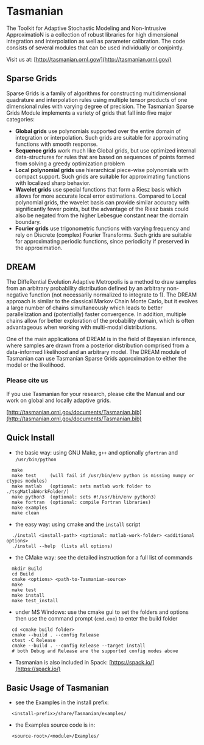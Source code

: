 # Tasmanian

The Toolkit for Adaptive Stochastic Modeling and Non-Intrusive ApproximatioN is a collection of robust libraries for high dimensional integration and interpolation as well as parameter calibration. The code consists of several modules that can be used individually or conjointly.

Visit us at: [http://tasmanian.ornl.gov/](http://tasmanian.ornl.gov/)

Sparse Grids
--------------

Sparse Grids is a family of algorithms for constructing multidimensional quadrature and interpolation rules
using multiple tensor products of one dimensional rules with varying degree of precision.
The Tasmanian Sparse Grids Module implements a variety of grids that fall into five major categories:
* **Global grids** use polynomials supported over the entire domain of integration or interpolation.
    Such grids are suitable for approximating functions with smooth response.
* **Sequence grids** work much like Global grids, but use optimized internal data-structures for rules that
    are based on sequences of points formed from solving a greedy optimization problem
* **Local polynomial grids** use hierarchical piece-wise polynomials with compact support.
    Such grids are suitable for approximating functions with localized sharp behavior.
* **Wavelet grids** use special functions that form a Riesz basis which allows for more accurate
    local error estimations. Compared to Local polynomial grids, the wavelet basis can provide
    similar accuracy with significantly fewer points, but the advantage of the Riesz basis could also
    be negated from the higher Lebesgue constant near the domain boundary.
* **Fourier grids** use trigonometric functions with varying frequency and rely on Discrete (complex)
    Fourier Transforms. Such grids are suitable for approximating periodic functions,
    since periodicity if preserved in the approximation.

DREAM
--------------

The DiffeRential Evolution Adaptive Metropolis is a method to draw samples from an arbitrary probability
distribution defined by an arbitrary non-negative function (not necessarily normalized to integrate to 1).
The DREAM approach is similar to the classical Markov Chain Monte Carlo, but it evolves a large number
of chains simultaneously which leads to better parallelization and (potentially) faster convergence.
In addition, multiple chains allow for better exploration of the probability domain, which is often
advantageous when working with multi-modal distributions.

One of the main applications of DREAM is in the field of Bayesian inference, where samples are drawn
from a posterior distribution comprised from a data-informed likelihood and an arbitrary model.
The DREAM module of Tasmanian can use Tasmanian Sparse Grids approximation to either the model
or the likelihood.


### Please cite us
If you use Tasmanian for your research, please cite the Manual and our work on global and locally adaptive grids.

[http://tasmanian.ornl.gov/documents/Tasmanian.bib](http://tasmanian.ornl.gov/documents/Tasmanian.bib)

Quick Install
--------------

* the basic way: using GNU Make, `g++` and optionally `gfortran` and `/usr/bin/python`
```
  make
  make test     (will fail if /usr/bin/env python is missing numpy or ctypes modules)
  make matlab   (optional: sets matlab work folder to ./tsgMatlabWorkFolder/)
  make python3  (optional: sets #!/usr/bin/env python3)
  make fortran  (optional: compile Fortran libraries)
  make examples
  make clean
```
* the easy way: using cmake and the `install` script
```
  ./install <install-path> <optional: matlab-work-folder> <additional options>
  ./install --help  (lists all options)
```
* the CMake way: see the detailed instruction for a full list of commands
```
  mkdir Build
  cd Build
  cmake <options> <path-to-Tasmanian-source>
  make
  make test
  make install
  make test_install
```
* under MS Windows: use the cmake gui to set the folders and options then use the command prompt (`cmd.exe`) to enter the build folder
```
  cd <cmake build folder>
  cmake --build . --config Release
  ctest -C Release
  cmake --build . --config Release --target install
  # both Debug and Release are the supported config modes above
```
* Tasmanian is also included in Spack: [https://spack.io/](https://spack.io/)

Basic Usage of Tasmanian
--------------

* see the Examples in the install prefix:
```
  <install-prefix>/share/Tasmanian/examples/
```
* the Examples source code is in:
```
  <source-root>/<module>/Examples/
```
